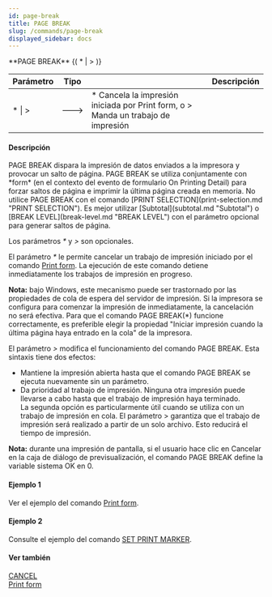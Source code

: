 ```yaml
---
id: page-break
title: PAGE BREAK
slug: /commands/page-break
displayed_sidebar: docs
---
```


<!--REF #_command_.PAGE BREAK.Syntax-->**PAGE BREAK** {( * | > )}<!-- END REF-->
<!--REF #_command_.PAGE BREAK.Params-->
| Parámetro | Tipo |  | Descripción |
| --- | --- | --- | --- |
| * &#124; > | &#x1F852; | * Cancela la impresión iniciada por Print form, o > Manda un trabajo de impresión |

<!-- END REF-->

#### Descripción 

<!--REF #_command_.PAGE BREAK.Summary-->PAGE BREAK dispara la impresión de datos enviados a la impresora y provocar un salto de página.<!-- END REF--> PAGE BREAK se utiliza conjuntamente con *form* (en el contexto del evento de formulario On Printing Detail) para forzar saltos de página e imprimir la última página creada en memoria. No utilice PAGE BREAK con el comando [PRINT SELECTION](print-selection.md "PRINT SELECTION"). Es mejor utilizar [Subtotal](subtotal.md "Subtotal") o [BREAK LEVEL](break-level.md "BREAK LEVEL") con el parámetro opcional para generar saltos de página.

Los parámetros *\** y *\>* son opcionales.

El parámetro *\** le permite cancelar un trabajo de impresión iniciado por el comando [Print form](print-form.md "Print form"). La ejecución de este comando detiene inmediatamente los trabajos de impresión en progreso.

**Nota:** bajo Windows, este mecanismo puede ser trastornado por las propiedades de cola de espera del servidor de impresión. Si la impresora se configura para comenzar la impresión de inmediatamente, la cancelación no será efectiva. Para que el comando PAGE BREAK(\*) funcione correctamente, es preferible elegir la propiedad "Iniciar impresión cuando la última página haya entrado en la cola" de la impresora.

El parámetro *\>* modifica el funcionamiento del comando PAGE BREAK. Esta sintaxis tiene dos efectos:

* Mantiene la impresión abierta hasta que el comando PAGE BREAK se ejecuta nuevamente sin un parámetro.
* Da prioridad al trabajo de impresión. Ninguna otra impresión puede llevarse a cabo hasta que el trabajo de impresión haya terminado.  
La segunda opción es particularmente útil cuando se utiliza con un trabajo de impresión en cola. El parámetro > garantiza que el trabajo de impresión será realizado a partir de un solo archivo. Esto reducirá el tiempo de impresión.

**Nota:** durante una impresión de pantalla, si el usuario hace clic en Cancelar en la caja de diálogo de previsualización, el comando PAGE BREAK define la variable sistema OK en 0.

#### Ejemplo 1 

Ver el ejemplo del comando [Print form](print-form.md "Print form").

#### Ejemplo 2 

Consulte el ejemplo del comando [SET PRINT MARKER](set-print-marker.md "SET PRINT MARKER").

#### Ver también 

[CANCEL](cancel.md)  
[Print form](print-form.md)  